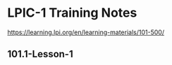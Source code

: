 # LPIC-1 Training Notes

https://learning.lpi.org/en/learning-materials/101-500/

## 101.1-Lesson-1

